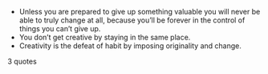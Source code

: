  - Unless you are prepared to give up something valuable you will never be able to truly change at all, because you’ll be forever in the control of things you can’t give up.
 - You don’t get creative by staying in the same place.
 - Creativity is the defeat of habit by imposing originality and change.

3 quotes